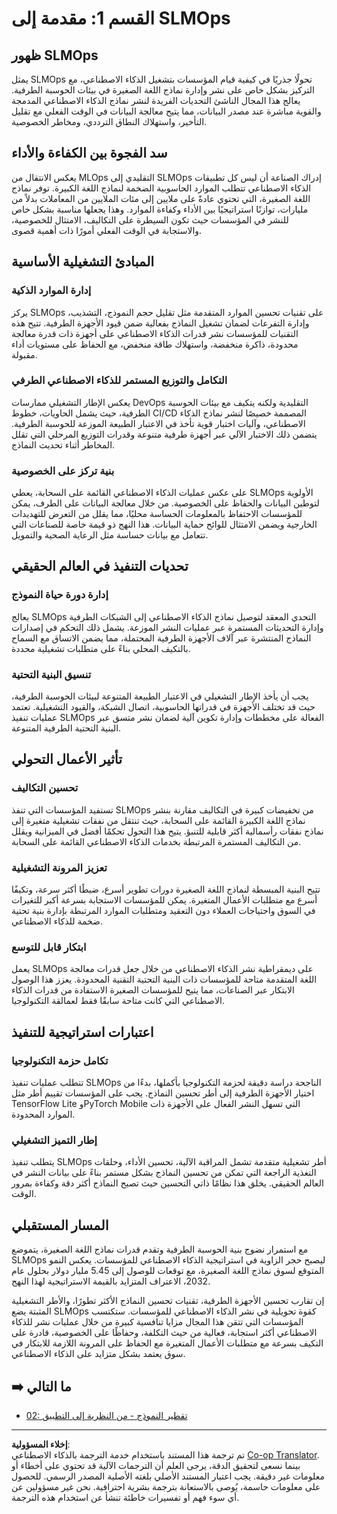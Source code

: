 <!--
CO_OP_TRANSLATOR_METADATA:
{
  "original_hash": "3d1708c413d3ea9ffcfb6f73ade3a07b",
  "translation_date": "2025-09-17T18:02:02+00:00",
  "source_file": "Module05/01.IntroduceSLMOps.md",
  "language_code": "ar"
}
-->
# القسم 1: مقدمة إلى SLMOps

## ظهور SLMOps

يمثل SLMOps تحولًا جذريًا في كيفية قيام المؤسسات بتشغيل الذكاء الاصطناعي، مع التركيز بشكل خاص على نشر وإدارة نماذج اللغة الصغيرة في بيئات الحوسبة الطرفية. يعالج هذا المجال الناشئ التحديات الفريدة لنشر نماذج الذكاء الاصطناعي المدمجة والقوية مباشرة عند مصدر البيانات، مما يتيح معالجة البيانات في الوقت الفعلي مع تقليل التأخير، واستهلاك النطاق الترددي، ومخاطر الخصوصية.

## سد الفجوة بين الكفاءة والأداء

يعكس الانتقال من MLOps التقليدي إلى SLMOps إدراك الصناعة أن ليس كل تطبيقات الذكاء الاصطناعي تتطلب الموارد الحاسوبية الضخمة لنماذج اللغة الكبيرة. توفر نماذج اللغة الصغيرة، التي تحتوي عادةً على ملايين إلى مئات الملايين من المعاملات بدلاً من مليارات، توازنًا استراتيجيًا بين الأداء وكفاءة الموارد. وهذا يجعلها مناسبة بشكل خاص للنشر في المؤسسات حيث تكون السيطرة على التكاليف، الامتثال للخصوصية، والاستجابة في الوقت الفعلي أمورًا ذات أهمية قصوى.

## المبادئ التشغيلية الأساسية

### إدارة الموارد الذكية

يركز SLMOps على تقنيات تحسين الموارد المتقدمة مثل تقليل حجم النموذج، التشذيب، وإدارة التفرعات لضمان تشغيل النماذج بفعالية ضمن قيود الأجهزة الطرفية. تتيح هذه التقنيات للمؤسسات نشر قدرات الذكاء الاصطناعي على أجهزة ذات قدرة معالجة محدودة، ذاكرة منخفضة، واستهلاك طاقة منخفض، مع الحفاظ على مستويات أداء مقبولة.

### التكامل والتوزيع المستمر للذكاء الاصطناعي الطرفي

يعكس الإطار التشغيلي ممارسات DevOps التقليدية ولكنه يتكيف مع بيئات الحوسبة الطرفية، حيث يشمل الحاويات، خطوط CI/CD المصممة خصيصًا لنشر نماذج الذكاء الاصطناعي، وآليات اختبار قوية تأخذ في الاعتبار الطبيعة الموزعة للحوسبة الطرفية. يتضمن ذلك الاختبار الآلي عبر أجهزة طرفية متنوعة وقدرات التوزيع المرحلي التي تقلل المخاطر أثناء تحديث النماذج.

### بنية تركز على الخصوصية

على عكس عمليات الذكاء الاصطناعي القائمة على السحابة، يعطي SLMOps الأولوية لتوطين البيانات والحفاظ على الخصوصية. من خلال معالجة البيانات على الطرف، يمكن للمؤسسات الاحتفاظ بالمعلومات الحساسة محليًا، مما يقلل من التعرض للتهديدات الخارجية ويضمن الامتثال للوائح حماية البيانات. هذا النهج ذو قيمة خاصة للصناعات التي تتعامل مع بيانات حساسة مثل الرعاية الصحية والتمويل.

## تحديات التنفيذ في العالم الحقيقي

### إدارة دورة حياة النموذج

يعالج SLMOps التحدي المعقد لتوصيل نماذج الذكاء الاصطناعي إلى الشبكات الطرفية وإدارة التحديثات المستمرة عبر عمليات النشر الموزعة. يشمل ذلك التحكم في إصدارات النماذج المنتشرة عبر آلاف الأجهزة الطرفية المحتملة، مما يضمن الاتساق مع السماح بالتكيف المحلي بناءً على متطلبات تشغيلية محددة.

### تنسيق البنية التحتية

يجب أن يأخذ الإطار التشغيلي في الاعتبار الطبيعة المتنوعة لبيئات الحوسبة الطرفية، حيث قد تختلف الأجهزة في قدراتها الحاسوبية، اتصال الشبكة، والقيود التشغيلية. تعتمد عمليات تنفيذ SLMOps الفعالة على مخططات وإدارة تكوين آلية لضمان نشر متسق عبر البنية التحتية الطرفية المتنوعة.

## تأثير الأعمال التحولي

### تحسين التكاليف

تستفيد المؤسسات التي تنفذ SLMOps من تخفيضات كبيرة في التكاليف مقارنة بنشر نماذج اللغة الكبيرة القائمة على السحابة، حيث تنتقل من نفقات تشغيلية متغيرة إلى نماذج نفقات رأسمالية أكثر قابلية للتنبؤ. يتيح هذا التحول تحكمًا أفضل في الميزانية ويقلل من التكاليف المستمرة المرتبطة بخدمات الذكاء الاصطناعي القائمة على السحابة.

### تعزيز المرونة التشغيلية

تتيح البنية المبسطة لنماذج اللغة الصغيرة دورات تطوير أسرع، ضبطًا أكثر سرعة، وتكيفًا أسرع مع متطلبات الأعمال المتغيرة. يمكن للمؤسسات الاستجابة بسرعة أكبر للتغيرات في السوق واحتياجات العملاء دون التعقيد ومتطلبات الموارد المرتبطة بإدارة بنية تحتية ضخمة للذكاء الاصطناعي.

### ابتكار قابل للتوسع

يعمل SLMOps على ديمقراطية نشر الذكاء الاصطناعي من خلال جعل قدرات معالجة اللغة المتقدمة متاحة للمؤسسات ذات البنية التحتية التقنية المحدودة. يعزز هذا الوصول الابتكار عبر الصناعات، مما يتيح للمؤسسات الصغيرة الاستفادة من قدرات الذكاء الاصطناعي التي كانت متاحة سابقًا فقط لعمالقة التكنولوجيا.

## اعتبارات استراتيجية للتنفيذ

### تكامل حزمة التكنولوجيا

تتطلب عمليات تنفيذ SLMOps الناجحة دراسة دقيقة لحزمة التكنولوجيا بأكملها، بدءًا من اختيار الأجهزة الطرفية إلى أطر تحسين النماذج. يجب على المؤسسات تقييم أطر مثل TensorFlow Lite وPyTorch Mobile التي تسهل النشر الفعال على الأجهزة ذات الموارد المحدودة.

### إطار التميز التشغيلي

يتطلب تنفيذ SLMOps أطر تشغيلية متقدمة تشمل المراقبة الآلية، تحسين الأداء، وحلقات التغذية الراجعة التي تمكن من تحسين النماذج بشكل مستمر بناءً على بيانات النشر في العالم الحقيقي. يخلق هذا نظامًا ذاتي التحسين حيث تصبح النماذج أكثر دقة وكفاءة بمرور الوقت.

## المسار المستقبلي

مع استمرار نضوج بنية الحوسبة الطرفية وتقدم قدرات نماذج اللغة الصغيرة، يتموضع SLMOps ليصبح حجر الزاوية في استراتيجية الذكاء الاصطناعي للمؤسسات. يعكس النمو المتوقع لسوق نماذج اللغة الصغيرة، مع توقعات للوصول إلى 5.45 مليار دولار بحلول عام 2032، الاعتراف المتزايد بالقيمة الاستراتيجية لهذا النهج.

إن تقارب تحسين الأجهزة الطرفية، تقنيات تحسين النماذج الأكثر تطورًا، والأطر التشغيلية المثبتة يضع SLMOps كقوة تحويلية في نشر الذكاء الاصطناعي للمؤسسات. ستكتسب المؤسسات التي تتقن هذا المجال مزايا تنافسية كبيرة من خلال عمليات نشر للذكاء الاصطناعي أكثر استجابة، فعالية من حيث التكلفة، وحفاظًا على الخصوصية، قادرة على التكيف بسرعة مع متطلبات الأعمال المتغيرة مع الحفاظ على المرونة اللازمة للابتكار في سوق يعتمد بشكل متزايد على الذكاء الاصطناعي.

## ➡️ ما التالي

- [02: تقطير النموذج - من النظرية إلى التطبيق](./02.SLMOps-Distillation.md)

---

**إخلاء المسؤولية**:  
تم ترجمة هذا المستند باستخدام خدمة الترجمة بالذكاء الاصطناعي [Co-op Translator](https://github.com/Azure/co-op-translator). بينما نسعى لتحقيق الدقة، يرجى العلم أن الترجمات الآلية قد تحتوي على أخطاء أو معلومات غير دقيقة. يجب اعتبار المستند الأصلي بلغته الأصلية المصدر الرسمي. للحصول على معلومات حاسمة، يُوصى بالاستعانة بترجمة بشرية احترافية. نحن غير مسؤولين عن أي سوء فهم أو تفسيرات خاطئة تنشأ عن استخدام هذه الترجمة.